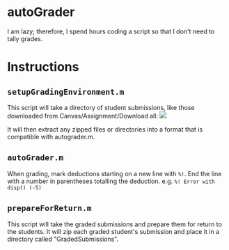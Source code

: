 # autoGrader
I am lazy; therefore, I spend hours coding a script so that I don't need to tally grades. 

# Instructions
## `setupGradingEnvironment.m`
This script will take a directory of student submissions, like those downloaded from Canvas/Assignment/Download all:
![](https://i.imgur.com/nmpoiNu.png)

It will then extract any zipped files or directories into a format that is compatible with autograder.m.

## `autoGrader.m`
When grading, mark deductions starting on a new line with `%!`. End the line with a number in parentheses totalling the deduction. e.g.
`%! Error with disp() (-5)`

## `prepareForReturn.m`
This script will take the graded submissions and prepare them for return to the students. It will zip each graded student's submission and place it in a directory called "GradedSubmissions".